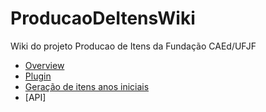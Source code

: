 # ProducaoDeItensWiki
Wiki do projeto Producao de Itens da Fundação CAEd/UFJF

- [Overview](comum/ProducaoDeItens.md)
- [Plugin]()
- [Geração de itens anos iniciais]()
- [API]
